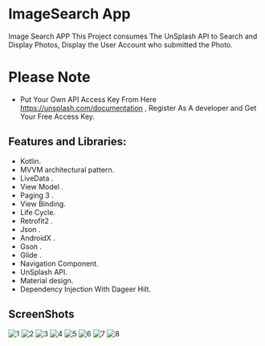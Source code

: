 # ImageSearch App

Image Search APP
This Project consumes The UnSplash API to Search and Display Photos, Display the User Account who submitted the Photo.

# Please Note
- Put Your Own API Access Key From Here https://unsplash.com/documentation , Register As A developer and Get Your Free Access Key. 

## Features and Libraries:
 
   - Kotlin.<br/>
   - MVVM architectural pattern.<br/>
   - LiveData .<br/>
   - View Model .<br/>
   - Paging 3 .<br/>
   - View Binding.<br/>
   - Life Cycle.<br/>
   - Retrofit2 .<br/>
   - Json .<br/>
   - AndroidX .<br/>
   - Gson .<br/>
   - Glide .<br/>
   - Navigation Component.<br/>
   - UnSplash API.<br/>
   - Material design.<br/>
   - Dependency Injection With Dageer Hilt.<br/>
## ScreenShots

![1](https://user-images.githubusercontent.com/11637355/107590383-ae087b00-6c10-11eb-9365-eefcf125d358.jpg)
![2](https://user-images.githubusercontent.com/11637355/107590390-b2349880-6c10-11eb-975a-44964faa5dc3.jpg)
![3](https://user-images.githubusercontent.com/11637355/107590398-b6f94c80-6c10-11eb-9cd7-1f9cb827466d.jpg)
![4](https://user-images.githubusercontent.com/11637355/107590858-f1171e00-6c11-11eb-8fbd-183b0191a41a.jpg)
![5](https://user-images.githubusercontent.com/11637355/107590417-bbbe0080-6c10-11eb-81a5-80a0f0a713a9.jpg)
![6](https://user-images.githubusercontent.com/11637355/107590420-bd87c400-6c10-11eb-917c-c1ce85226cc8.jpg)
![7](https://user-images.githubusercontent.com/11637355/107590754-a4334780-6c11-11eb-8f1d-f85bd09937e5.jpg)
![8](https://user-images.githubusercontent.com/11637355/107590708-8534b580-6c11-11eb-8cfe-b8843248b3b7.jpg)
